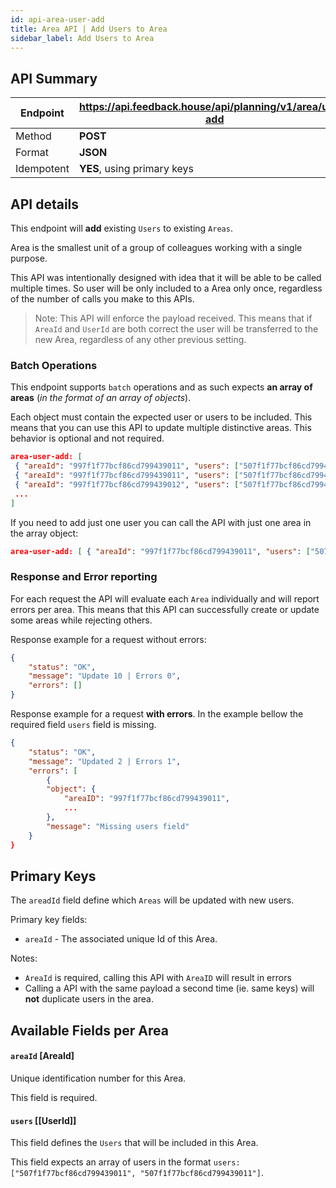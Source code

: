 ```yaml
---
id: api-area-user-add
title: Area API | Add Users to Area
sidebar_label: Add Users to Area
---
```


## API Summary

| Endpoint | **https://api.feedback.house/api/planning/v1/area/user-add** |
|----------|-------------------------------------------------------------|
| Method   | **POST** |
| Format   | **JSON** |
| Idempotent | **YES**, using primary keys |

## API details

This endpoint will **add** existing `Users` to existing `Areas`. 

Area is the smallest unit of a group of colleagues working with a single purpose. 

This API was intentionally designed with idea that it will be able to be called multiple times. So user will be only included to a Area only once, regardless of the number of calls you make to this APIs.

> Note: This API will enforce the payload received. This means that if `AreaId` and `UserId` are both correct the user will be transferred to the new Area, regardless of any other previous setting.

### Batch Operations

This endpoint supports `batch` operations and as such expects **an array of areas** (*in the format of an array of objects*). 

Each object must contain the expected user or users to be included. This means that you can use this API to update multiple distinctive areas. This behavior is optional and not required.

```json
area-user-add: [
 { "areaId": "997f1f77bcf86cd799439011", "users": ["507f1f77bcf86cd799439011","507f1f77bcf86cd799439012"] },
 { "areaId": "997f1f77bcf86cd799439011", "users": ["507f1f77bcf86cd799439014","507f1f77bcf86cd799439016"] },
 { "areaId": "997f1f77bcf86cd799439012", "users": ["507f1f77bcf86cd799439011"] },
 ...
]
```

If you need to add just one user you can call the API with just one area in the array object:

```json
area-user-add: [ { "areaId": "997f1f77bcf86cd799439011", "users": ["507f1f77bcf86cd799439011"] },]
```


### Response and Error reporting

For each request the API will evaluate each `Area` individually and will report errors per area. This means that this API can successfully create or update some areas while rejecting others.

Response example for a request without errors:
```json
{
    "status": "OK",
    "message": "Update 10 | Errors 0",
    "errors": []
}
```

Response example for a request **with errors**. In the example bellow the required field `users` field is missing.
```json
{
    "status": "OK",
    "message": "Updated 2 | Errors 1",
    "errors": [
        {
        "object": {
            "areaID": "997f1f77bcf86cd799439011",
            ...
        },
        "message": "Missing users field"
    }
}
```

## Primary Keys

The `areadId` field define which `Areas` will be updated with new users.


Primary key fields:
- `areaId` - The associated unique Id of this Area.

Notes:
- `AreaId` is required, calling this API with `AreaID` will result in errors
- Calling a API with the same payload a second time (ie. same keys) will **not** duplicate users in the area.

## Available Fields per Area


#### `areaId` [AreaId] 
Unique identification number for this Area. 

This field is required.

#### `users` [[UserId]]

This field defines the `Users` that will be included in this Area. 

This field expects an array of users in the format `users: ["507f1f77bcf86cd799439011", "507f1f77bcf86cd799439011"]`. 